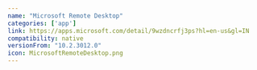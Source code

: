 ```yaml
---
name: "Microsoft Remote Desktop"
categories: ['app']
link: https://apps.microsoft.com/detail/9wzdncrfj3ps?hl=en-us&gl=IN
compatibility: native
versionFrom: "10.2.3012.0"
icon: MicrosoftRemoteDesktop.png
---
```


